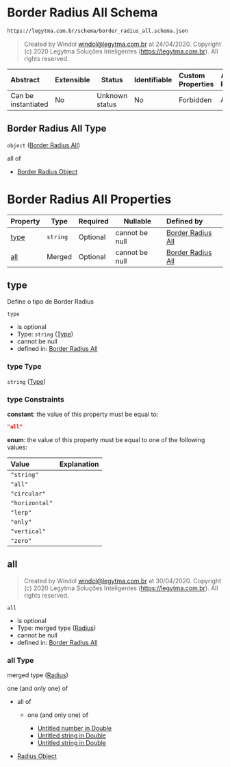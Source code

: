 # Border Radius All Schema

```txt
https://legytma.com.br/schema/border_radius_all.schema.json
```




> Created by Windol [windol@legytma.com.br](mailto:windol@legytma.com.br) at 24/04/2020.
> Copyright (c) 2020 Legytma Soluções Inteligentes (<https://legytma.com.br>). All rights reserved.
>

| Abstract            | Extensible | Status         | Identifiable | Custom Properties | Additional Properties | Access Restrictions | Defined In                                                                                      |
| :------------------ | ---------- | -------------- | ------------ | :---------------- | --------------------- | ------------------- | ----------------------------------------------------------------------------------------------- |
| Can be instantiated | No         | Unknown status | No           | Forbidden         | Allowed               | none                | [border_radius_all.schema.json](../schema/border_radius_all.schema.json "open original schema") |

## Border Radius All Type

`object` ([Border Radius All](border_radius_all.md))

all of

-   [Border Radius Object](border_radius-oneof-border-radius-object.md "check type definition")

# Border Radius All Properties

| Property      | Type     | Required | Nullable       | Defined by                                                                                                                                    |
| :------------ | -------- | -------- | -------------- | :-------------------------------------------------------------------------------------------------------------------------------------------- |
| [type](#type) | `string` | Optional | cannot be null | [Border Radius All](border_radius_all-properties-type.md "https&#x3A;//legytma.com.br/schema/border_radius_all.schema.json#/properties/type") |
| [all](#all)   | Merged   | Optional | cannot be null | [Border Radius All](border_radius_all-properties-radius.md "https&#x3A;//legytma.com.br/schema/radius.schema.json#/properties/all")           |

## type

Define o tipo de Border Radius


`type`

-   is optional
-   Type: `string` ([Type](border_radius_all-properties-type.md))
-   cannot be null
-   defined in: [Border Radius All](border_radius_all-properties-type.md "https&#x3A;//legytma.com.br/schema/border_radius_all.schema.json#/properties/type")

### type Type

`string` ([Type](border_radius_all-properties-type.md))

### type Constraints

**constant**: the value of this property must be equal to:

```json
"all"
```

**enum**: the value of this property must be equal to one of the following values:

| Value          | Explanation |
| :------------- | ----------- |
| `"string"`     |             |
| `"all"`        |             |
| `"circular"`   |             |
| `"horizontal"` |             |
| `"lerp"`       |             |
| `"only"`       |             |
| `"vertical"`   |             |
| `"zero"`       |             |

## all




> Created by Windol [windol@legytma.com.br](mailto:windol@legytma.com.br) at 30/04/2020.
> Copyright (c) 2020 Legytma Soluções Inteligentes (<https://legytma.com.br>). All rights reserved.
>

`all`

-   is optional
-   Type: merged type ([Radius](border_radius_all-properties-radius.md))
-   cannot be null
-   defined in: [Border Radius All](border_radius_all-properties-radius.md "https&#x3A;//legytma.com.br/schema/radius.schema.json#/properties/all")

### all Type

merged type ([Radius](border_radius_all-properties-radius.md))

one (and only one) of

-   all of

    -   one (and only one) of

        -   [Untitled number in Double](double-oneof-0.md "check type definition")
        -   [Untitled string in Double](double-oneof-1.md "check type definition")
        -   [Untitled string in Double](double-oneof-2.md "check type definition")
-   [Radius Object](radius-oneof-radius-object.md "check type definition")
